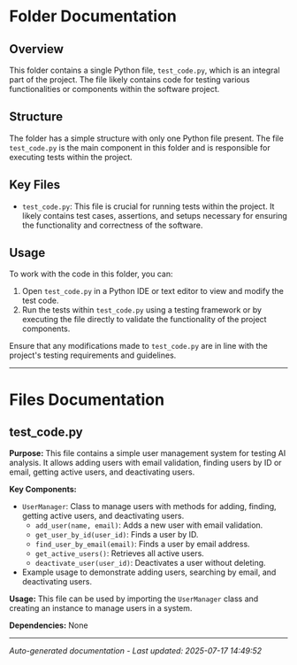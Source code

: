 # Folder Documentation

## Overview
This folder contains a single Python file, `test_code.py`, which is an integral part of the project. The file likely contains code for testing various functionalities or components within the software project.

## Structure
The folder has a simple structure with only one Python file present. The file `test_code.py` is the main component in this folder and is responsible for executing tests within the project.

## Key Files
- `test_code.py`: This file is crucial for running tests within the project. It likely contains test cases, assertions, and setups necessary for ensuring the functionality and correctness of the software.

## Usage
To work with the code in this folder, you can:
1. Open `test_code.py` in a Python IDE or text editor to view and modify the test code.
2. Run the tests within `test_code.py` using a testing framework or by executing the file directly to validate the functionality of the project components.

Ensure that any modifications made to `test_code.py` are in line with the project's testing requirements and guidelines.

---

# Files Documentation

## test_code.py

**Purpose:** This file contains a simple user management system for testing AI analysis. It allows adding users with email validation, finding users by ID or email, getting active users, and deactivating users.

**Key Components:**
- `UserManager`: Class to manage users with methods for adding, finding, getting active users, and deactivating users.
  - `add_user(name, email)`: Adds a new user with email validation.
  - `get_user_by_id(user_id)`: Finds a user by ID.
  - `find_user_by_email(email)`: Finds a user by email address.
  - `get_active_users()`: Retrieves all active users.
  - `deactivate_user(user_id)`: Deactivates a user without deleting.
- Example usage to demonstrate adding users, searching by email, and deactivating users.

**Usage:** This file can be used by importing the `UserManager` class and creating an instance to manage users in a system.

**Dependencies:** None

---
*Auto-generated documentation - Last updated: 2025-07-17 14:49:52*

